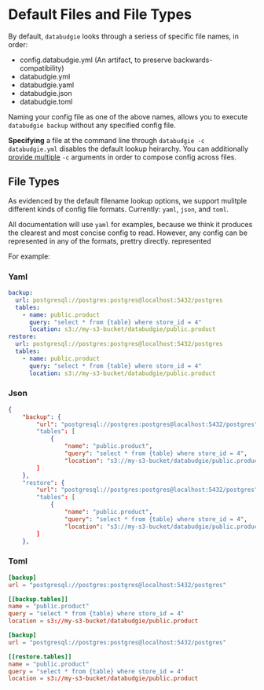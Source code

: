 # Default Files and File Types

By default, `databudgie` looks through a seriess of specific file names, in
order:

- config.databudgie.yml (An artifact, to preserve backwards-compatibility)
- databudgie.yml
- databudgie.yaml
- databudgie.json
- databudgie.toml

Naming your config file as one of the above names, allows you to execute
`databudgie backup` without any specified config file.

**Specifying** a file at the command line through `databudgie -c databudgie.yml`
disables the default lookup heirarchy. You can additionally
[provide multiple](mulitple_files) `-c` arguments in order to compose config
across files.

## File Types

As evidenced by the default filename lookup options, we support mulitple
different kinds of config file formats. Currently: `yaml`, `json`, and `toml`.

All documentation will use `yaml` for examples, because we think it produces the
clearest and most concise config to read. However, any config can be represented
in any of the formats, prettry directly. represented

For example:

### Yaml

```yaml
backup:
  url: postgresql://postgres:postgres@localhost:5432/postgres
  tables:
    - name: public.product
      query: "select * from {table} where store_id = 4"
      location: s3://my-s3-bucket/databudgie/public.product
restore:
  url: postgresql://postgres:postgres@localhost:5432/postgres
  tables:
    - name: public.product
      query: "select * from {table} where store_id = 4"
      location: s3://my-s3-bucket/databudgie/public.product
```

### Json

```json
{
    "backup": {
        "url": "postgresql://postgres:postgres@localhost:5432/postgres"
        "tables": [
            {
                "name": "public.product",
                "query": "select * from {table} where store_id = 4",
                "location": "s3://my-s3-bucket/databudgie/public.product"
        ]
    },
    "restore": {
        "url": "postgresql://postgres:postgres@localhost:5432/postgres"
        "tables": [
            {
                "name": "public.product",
                "query": "select * from {table} where store_id = 4",
                "location": "s3://my-s3-bucket/databudgie/public.product"
        ]
    },
```

### Toml

```toml
[backup]
url = "postgresql://postgres:postgres@localhost:5432/postgres"

[[backup.tables]]
name = "public.product"
query = "select * from {table} where store_id = 4"
location = s3://my-s3-bucket/databudgie/public.product

[backup]
url = "postgresql://postgres:postgres@localhost:5432/postgres"

[[restore.tables]]
name = "public.product"
query = "select * from {table} where store_id = 4"
location = s3://my-s3-bucket/databudgie/public.product
```
